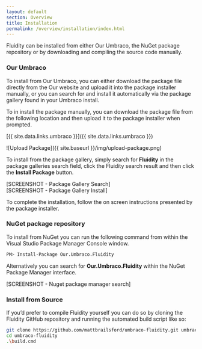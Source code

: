 ```yaml
---
layout: default
section: Overview
title: Installation
permalink: /overview/installation/index.html
---
```


Fluidity can be installed from either Our Umbraco, the NuGet package repository or by downloading and compiling the source code manually.

### Our Umbraco

To install from Our Umbraco, you can either download the package file directly from the Our website and upload it into the package installer manually, or you can search for and install it automatically via the package gallery found in your Umbraco install.

To in install the package manually, you can download the package file from the following location and then upload it to the package installer when prompted.

[{{ site.data.links.umbraco }}]({{ site.data.links.umbraco }})

![Upload Package]({{ site.baseurl }}/img/upload-package.png) 

To install from the package gallery, simply search for **Fluidity** in the package galleries search field, click the Fluidity search result and then click the **Install Package** button.

[SCREENSHOT - Package Gallery Search]  
[SCREENSHOT - Package Gallery Install]

To complete the installation, follow the on screen instructions presented by the package installer. 

### NuGet package repository

To install from NuGet you can run the following command from within the Visual Studio Package Manager Console window.

````bash
PM> Install-Package Our.Umbraco.Fluidity
````

Alternatively you can search for **Our.Umbraco.Fluidity** within the NuGet Package Manager interface.

[SCREENSHOT - Nuget package manager search]

### Install from Source

If you’d prefer to compile Fluidity yourself you can do so by cloning the Fluidity GitHub repository and running the automated build script like so:

````bash
git clone https://github.com/mattbrailsford/umbraco-fluidity.git umbraco-fluidity
cd umbraco-fluidity
.\build.cmd
````